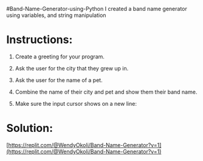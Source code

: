 #Band-Name-Generator-using-Python
I created a band name generator using variables, and string manipulation

# Instructions:

 1. Create a greeting for your program.

2. Ask the user for the city that they grew up in.

3. Ask the user for the name of a pet.

4. Combine the name of their city and pet and show them their band name.

5. Make sure the input cursor shows on a new line:

# Solution: 
[https://replit.com/@WendyOkoli/Band-Name-Generator?v=1](https://replit.com/@WendyOkoli/Band-Name-Generator?v=1)
